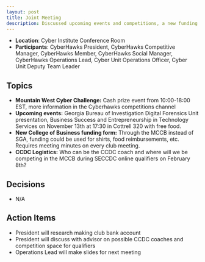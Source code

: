 ```yaml
---
layout: post
title: Joint Meeting
description: Discussed upcoming events and competitions, a new funding opportunity through the MCCB, and started discussing logistics for SECCDC qualifiers. 
---
```


* **Location**: Cyber Institute Conference Room
* **Participants**: CyberHawks President, CyberHawks Competitive Manager, CyberHawks Member, CyberHawks Social Manager, CyberHawks Operations Lead, Cyber Unit Operations Officer, Cyber Unit Deputy Team Leader 

## Topics
* **Mountain West Cyber Challenge:** Cash prize event from 10:00-18:00 EST, more information in the Cyberhawks competitions channel
* **Upcoming events:** Georgia Bureau of Investigation Digital Forensics Unit presentation, Business Success and Entrepreneurship in Technology Services on November 13th at 17:30 in Cottrell 320 with free food.  
* **New College of Business funding form:** Through the MCCB instead of SGA, funding could be used for shirts, food reimbursements, etc. Requires meeting minutes on every club meeting.
* **CCDC Logistics:** Who can be the CCDC coach and where will we be competing in the MCCB during SECCDC online qualifiers on February 8th?

## Decisions
- N/A

## Action Items
- President will research making club bank account
- President will discuss with advisor on possible CCDC coaches and competition space for qualifiers 
- Operations Lead will make slides for next meeting
